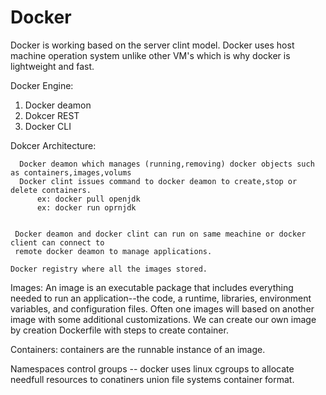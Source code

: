 # Docker


Docker is working based on the server clint model.
Docker uses host machine operation system unlike other VM's which is why docker is lightweight
and fast.


Docker Engine:

   1. Docker deamon
   2. Dokcer REST 
   3. Docker CLI


 Dokcer Architecture:

      Docker deamon which manages (running,removing) docker objects such as containers,images,volums
      Docker clint issues command to docker deamon to create,stop or delete containers.
          ex: docker pull openjdk
          ex: docker run oprnjdk


     Docker deamon and docker clint can run on same meachine or docker client can connect to
     remote docker deamon to manage applications.

    Docker registry where all the images stored. 

Images:
    An image is an executable package that includes everything needed to run an application--the code, a runtime, libraries, environment variables, and configuration files.
    Often one images will based on another image with some additional customizations.
    We can create our own image by creation Dockerfile with steps to create container.

Containers:
    containers are the runnable instance of an image. 


 Namespaces
 control groups -- docker uses linux cgroups to allocate needfull resources to conatiners 
 union file systems
 container format.


